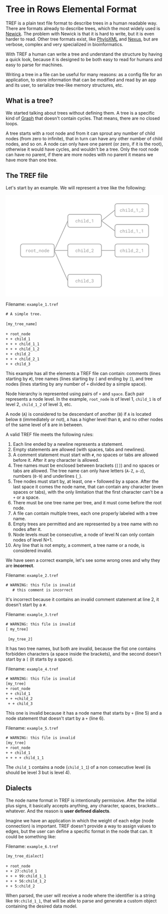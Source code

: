 # Tree in Rows Elemental Format

TREF is a plain text file format to describe trees in a human readable way. There are formats already to describe trees, which the most widely used is [Newick](https://en.wikipedia.org/wiki/Newick_format). The problem with Newick is that it is hard to write, but it is even harder to read. Other tree formats exist, like [PhyloXML](https://en.wikipedia.org/wiki/PhyloXML) and [Nexus](https://en.wikipedia.org/wiki/Nexus_file), but are verbose, complex and very specialized in bioinformatics.

With TREF a human can write a tree and understand the structure by having a quick look, because it is designed to be both easy to read for humans and easy to parse for machines.

Writing a tree in a file can be useful for many reasons: as a config file for an application, to store information that can be modified and read by an app and its user, to serialize tree-like memory structures, etc.

## What is a tree?

We started talking about trees without defining them. A tree is a specific kind of [Graph](https://en.wikipedia.org/wiki/Graph_(discrete_mathematics)) that doesn't contain cycles. That means, there are no closed loops.

A tree starts with a root node and from it can sprout any number of child nodes (from zero to infinite), that in turn can have any other number of child nodes, and so on. A node can only have one parent (or zero, if it is the root), otherwise it would have cycles, and wouldn't be a tree. Only the root node can have no parent, if there are more nodes with no parent it means we have more than one tree.

## The TREF file

Let's start by an example. We will represent a tree like the following:

![example_1.tref](tref_example_1.svg)

Filename: `example_1.tref`

```
# A simple tree.

[my_tree_name]

+ root_node
+ + child_1
+ + + child_1_1
+ + + child_1_2
+ + child_2
+ + + child_2_1
+ + child_3
```

This example has all the elements a TREF file can contain: comments (lines starting by `#`), tree names (lines starting by `[` and ending by `]`), and tree nodes (lines starting by any number of `+` divided by a simple space).

Node hierarchy is represented using pairs of `+` and `space`. Each pair represents a node level. In the example, `root_node` is of level 1, `child_1` is of level 2, `child_1_2` of level 3, etc.

A node (`A`) is considered to be descendant of another (`B`) if `A` is located below `B` (immediately or not), `A` has a higher level than `B`, and no other nodes of the same level of `B` are in between.

A valid TREF file meets the following rules:

1. Each line ended by a newline represents a statement.
2. Empty statements are allowed (with spaces, tabs and newlines).
3. A comment statement must start with `#`, no spaces or tabs are allowed before it. After it any character is allowed.
4. Tree names must be enclosed between brackets (`[]`) and no spaces or tabs are allowed. The tree name can only have letters (`A-Z`, `a-z`), numbers (`0-9`) and underlines (`_`).
5. Tree nodes must start by, at least, one `+` followed by a space. After the last space it comes the node name, that can contain any character (even spaces or tabs), with the only limitation that the first character can't be a `+` or a space.
6. There must be one tree name per tree, and it must come before the root node.
7. A file can contain multiple trees, each one properly labeled with a tree name.
8. Empty trees are permitted and are represented by a tree name with no nodes after it.
9. Node levels must be consecutive, a node of level N can only contain nodes of level N+1.
10. Any line that is not empty, a comment, a tree name or a node, is considered invalid.

We have seen a correct example, let's see some wrong ones and why they are **incorrect**.

Filename: `example_2.tref`

```
# WARNING: this file is invalid
   # this comment is incorrect
```

It's incorrect because it contains an invalid comment statement at line 2, it doesn't start by a `#`.

Filename: `example_3.tref`

```
# WARNING: this file is invalid
[ my_tree]

 [my_tree_2]
```

It has two tree names, but both are invalid, because the fist one contains forbidden characters (a space inside the brackets), and the second doesn't start by a `[` (it starts by a space).

Filename: `example_4.tref`

```
# WARNING: this file is invalid
[my_tree]
+ root_node
+ + child_1
+ + +child_2
 + + child_3
```

This one is invalid because it has a node name that starts by `+` (line 5) and a node statement that doesn't start by a `+` (line 6).

Filename: `example_5.tref`

```
# WARNING: this file is invalid
[my_tree]
+ root_node
+ + child_1
+ + + + child_1_1
```

The `child_1` contains a node (`child_1_1`) of a non consecutive level (is should be level 3 but is level 4).

## Dialects

The node name format in TREF is intentionally permissive. After the initial plus signs, it basically accepts anything, any character, spaces, brackets... whatever. And the reason is **user defined dialects**.

Imagine we have an application in which the weight of each edge (node connection) is important. TREF doesn't provide a way to assign values to edges, but the user can define a specific format in the node that can. It could be something like:

Filename: `example_6.tref`

```
[my_tree_dialect]

+ root_node
+ + 27:child_1
+ + + 99:child_1_1
+ + + 56:child_1_2
+ + 5:child_2
```

When parsed, the user will receive a node where the identifier is a string like `99:child_1_1`, that will be able to parse and generate a custom object containing the desired data model.
